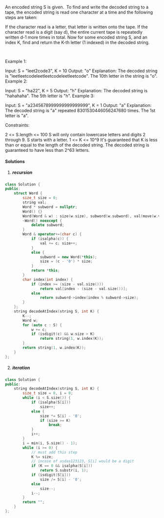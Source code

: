 An encoded string S is given.  To find and write the decoded string to a tape, the encoded string is read one character at a time and the following steps are taken:

If the character read is a letter, that letter is written onto the tape.
If the character read is a digit (say d), the entire current tape is repeatedly written d-1 more times in total.
Now for some encoded string S, and an index K, find and return the K-th letter (1 indexed) in the decoded string.

 

Example 1:

Input: S = "leet2code3", K = 10
Output: "o"
Explanation: 
The decoded string is "leetleetcodeleetleetcodeleetleetcode".
The 10th letter in the string is "o".
Example 2:

Input: S = "ha22", K = 5
Output: "h"
Explanation: 
The decoded string is "hahahaha".  The 5th letter is "h".
Example 3:

Input: S = "a2345678999999999999999", K = 1
Output: "a"
Explanation: 
The decoded string is "a" repeated 8301530446056247680 times.  The 1st letter is "a".
 

Constraints:

2 <= S.length <= 100
S will only contain lowercase letters and digits 2 through 9.
S starts with a letter.
1 <= K <= 10^9
It's guaranteed that K is less than or equal to the length of the decoded string.
The decoded string is guaranteed to have less than 2^63 letters.

#### Solutions

1. ##### recursion

```cpp
class Solution {
public:
    struct Word {
        size_t size = 0;
        string val;
        Word * subword = nullptr;
        Word() {}
        Word(Word & w) : size(w.size), subword(w.subword), val(move(w.val)) {}
        ~Word() noexcept {
            delete subword;
        }
        Word & operator+=(char c) {
            if (isalpha(c)) {
                val += c; size++;
            }
            else {
                subword = new Word(*this);
                size = (c - '0') * size;
            }
            return *this;
        }
        char index(int index) {
            if (index >= (size - val.size()))
                return val[index - (size - val.size())];
            else
                return subword->index(index % subword->size);
        }
    };
    string decodeAtIndex(string S, int K) {
        K--;
        Word w;
        for (auto c : S) {
            w += c;
            if (isdigit(c) && w.size > K)
                return string(1, w.index(K));
        }
        return string(1, w.index(K));
    }
};
```


2. ##### iteration


```cpp
class Solution {
public:
    string decodeAtIndex(string S, int K) {
        size_t size = 0, i = 0;
        while (i < S.size()) {
            if (isalpha(S[i]))
                size++;
            else {
                size *= S[i] - '0';
                if (size >= K)
                    break;
            }
            i++;
        }
        i = min(i, S.size() - 1);
        while (i >= 0) {
            // must add this step
            K %= size;
            // incase of asdas123123, S[i] would be a digit
            if (K == 0 && isalpha(S[i]))
                return S.substr(i, 1);
            if (isdigit(S[i]))
                size /= S[i] - '0';
            else
                size--;
            i--;
        }
        return "";
    }
};
```
